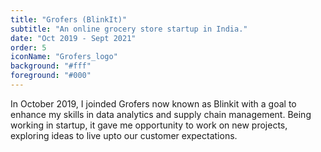```yaml
---
title: "Grofers (BlinkIt)"
subtitle: "An online grocery store startup in India."
date: "Oct 2019 - Sept 2021"
order: 5
iconName: "Grofers_logo"
background: "#fff"
foreground: "#000"
---
```


In October 2019, I joinded Grofers now known as Blinkit with a goal to enhance my skills in data analytics and supply chain management. Being working in startup, it gave me opportunity to work on new projects, exploring ideas to live upto our customer expectations.
